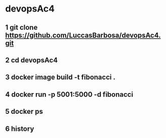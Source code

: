 # devopsAc4

## 1 git clone https://github.com/LuccasBarbosa/devopsAc4.git
## 2  cd devopsAc4
## 3  docker image build -t fibonacci .
## 4  docker run -p 5001:5000 -d fibonacci
## 5  docker ps
## 6  history